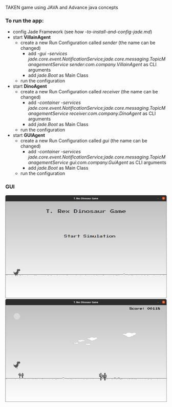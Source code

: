 TAKEN game using JAVA and Advance java concepts

### To run the app:

- config Jade Framework (see *how -to-install-and-config-jade.md*)
- start **VillainAgent**
	- create a new Run Configuration called *sender* (the name can be changed) 
		- add *-gui -services jade.core.event.NotificationService;jade.core.messaging.TopicManagementService sender:com.company.VillainAgent* as CLI arguments
		- add *jade.Boot* as Main Class
	- run the configuration
- start **DinoAgent** 
	- create a new Run Configuration called *receiver* (the name can be changed) 
		- add *-container -services jade.core.event.NotificationService;jade.core.messaging.TopicManagementService receiver:com.company.DinoAgent* as CLI arguments
		- add *jade.Boot* as Main Class
	- run the configuration
- start **GUIAgent** 
	- create a new Run Configuration called *gui* (the name can be changed)
		- add *-container -services jade.core.event.NotificationService;jade.core.messaging.TopicManagementService gui:com.company.GuiAgent* as CLI arguments
		- add *jade.Boot* as Main Class
	- run the configuration	
	
### GUI


![Screenshot](https://github.com/teofanaenachioiu/Dino-T-Rex-Simulation/blob/main/Dino-T-Rex-Simulation/images/start-game.png)
![Screenshot](https://github.com/teofanaenachioiu/Dino-T-Rex-Simulation/blob/main/Dino-T-Rex-Simulation/images/simulation.png)
